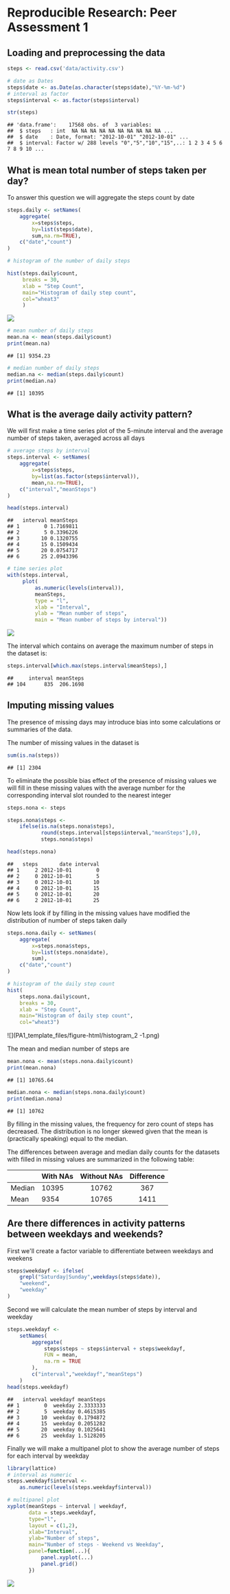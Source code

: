 # Reproducible Research: Peer Assessment 1

## Loading and preprocessing the data


```r
steps <- read.csv('data/activity.csv')

# date as Dates
steps$date <- as.Date(as.character(steps$date),"%Y-%m-%d")
# interval as factor
steps$interval <- as.factor(steps$interval)

str(steps)
```

```
## 'data.frame':	17568 obs. of  3 variables:
##  $ steps   : int  NA NA NA NA NA NA NA NA NA NA ...
##  $ date    : Date, format: "2012-10-01" "2012-10-01" ...
##  $ interval: Factor w/ 288 levels "0","5","10","15",..: 1 2 3 4 5 6 7 8 9 10 ...
```

## What is mean total number of steps taken per day?

To answer this question we will aggregate the steps count by date


```r
steps.daily <- setNames(
    aggregate(
        x=steps$steps,
        by=list(steps$date),
        sum,na.rm=TRUE),
    c("date","count")
)

# histogram of the number of daily steps

hist(steps.daily$count,
     breaks = 30,
     xlab = "Step Count",
     main="Histogram of daily step count",
     col="wheat3"
     )
```

![](PA1_template_files/figure-html/daily_steps-1.png)

```r
# mean number of daily steps
mean.na <- mean(steps.daily$count)  
print(mean.na)
```

```
## [1] 9354.23
```

```r
# median number of daily steps
median.na <- median(steps.daily$count)  
print(median.na)
```

```
## [1] 10395
```

## What is the average daily activity pattern?

We will first make a time series plot of the 5-minute interval and the average number of steps taken, averaged across all days


```r
# average steps by interval
steps.interval <- setNames(
    aggregate(
        x=steps$steps,
        by=list(as.factor(steps$interval)),
        mean,na.rm=TRUE),
    c("interval","meanSteps")
)

head(steps.interval)
```

```
##   interval meanSteps
## 1        0 1.7169811
## 2        5 0.3396226
## 3       10 0.1320755
## 4       15 0.1509434
## 5       20 0.0754717
## 6       25 2.0943396
```

```r
# time series plot
with(steps.interval,
     plot(
         as.numeric(levels(interval)),
         meanSteps,
         type = "l",
         xlab = "Interval",
         ylab = "Mean number of steps",
         main = "Mean number of steps by interval"))
```

![](PA1_template_files/figure-html/timeseries-1.png)

The interval which contains on average the maximum number of steps in the dataset is:


```r
steps.interval[which.max(steps.interval$meanSteps),]
```

```
##     interval meanSteps
## 104      835  206.1698
```

## Imputing missing values

The presence of missing days may introduce bias into some calculations or summaries of the data.  

The number of missing values in the dataset is

```r
sum(is.na(steps))
```

```
## [1] 2304
```

To eliminate the possible bias effect of the presence of missing values 
we will fill in these missing values with the average number for the corresponding interval slot rounded to the nearest integer


```r
steps.nona <- steps

steps.nona$steps <- 
    ifelse(is.na(steps.nona$steps),
           round(steps.interval[steps$interval,"meanSteps"],0),
           steps.nona$steps)

head(steps.nona)
```

```
##   steps       date interval
## 1     2 2012-10-01        0
## 2     0 2012-10-01        5
## 3     0 2012-10-01       10
## 4     0 2012-10-01       15
## 5     0 2012-10-01       20
## 6     2 2012-10-01       25
```

Now lets look if by filling in the missing values have modified the distribution of number of steps taken daily


```r
steps.nona.daily <- setNames(
    aggregate(
        x=steps.nona$steps,
        by=list(steps.nona$date),
        sum),
    c("date","count")
)

# histogram of the daily step count
hist(
    steps.nona.daily$count,
    breaks = 30,
    xlab = "Step Count",
    main="Histogram of daily step count",
    col="wheat3")
```

![](PA1_template_files/figure-html/histogram_2 -1.png)

The mean and median number of steps are


```r
mean.nona <- mean(steps.nona.daily$count)
print(mean.nona)
```

```
## [1] 10765.64
```

```r
median.nona <- median(steps.nona.daily$count)
print(median.nona)
```

```
## [1] 10762
```

By filling in the missing values, the frequency for zero count of steps has decreased. The distribution is no longer skewed given that the mean is (practically speaking) equal to the median.

The differences between average and median daily counts for the datasets with 
filled in missing values are summarized in the following table:

||With NAs|Without NAs|Difference|
|-|--------|:---------:|:-------:|
|Median|10395|10762|367|
|Mean | 9354 |10765 | 1411|


## Are there differences in activity patterns between weekdays and weekends?

First we'll create a factor variable to differentiate between weekdays and weekens


```r
steps$weekdayf <- ifelse(
    grepl("Saturday|Sunday",weekdays(steps$date)),
    "weekend",
    "weekday"
)
```

Second we will calculate the mean number of steps by interval and weekday


```r
steps.weekdayf <-
    setNames(
        aggregate(
            steps$steps ~ steps$interval + steps$weekdayf,
            FUN = mean,
            na.rm = TRUE
        ),
        c("interval","weekdayf","meanSteps")
    )
head(steps.weekdayf)
```

```
##   interval weekdayf meanSteps
## 1        0  weekday 2.3333333
## 2        5  weekday 0.4615385
## 3       10  weekday 0.1794872
## 4       15  weekday 0.2051282
## 5       20  weekday 0.1025641
## 6       25  weekday 1.5128205
```
Finally we will make a multipanel plot to show the average 
number of steps for each interval by weekday


```r
library(lattice)
# interval as numeric
steps.weekdayf$interval <- 
    as.numeric(levels(steps.weekdayf$interval))

# multipanel plot
xyplot(meanSteps ~ interval | weekdayf,
       data = steps.weekdayf,
       type="l",
       layout = c(1,2),
       xlab="Interval",
       ylab="Number of steps",
       main="Number of steps - Weekend vs Weekday",
       panel=function(...){
           panel.xyplot(...)
           panel.grid()
       })
```

![](PA1_template_files/figure-html/latticeplot-1.png)



 

